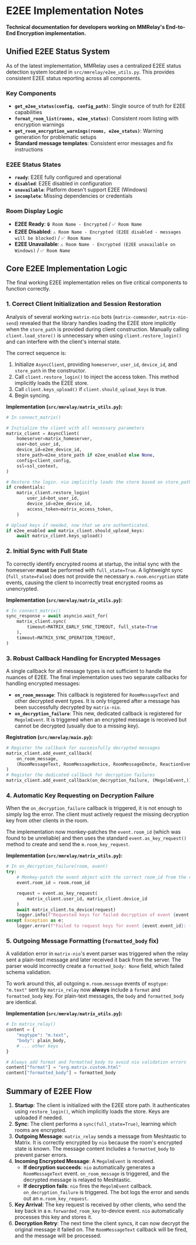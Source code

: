 # E2EE Implementation Notes

**Technical documentation for developers working on MMRelay's End-to-End Encryption implementation.**

## Unified E2EE Status System

As of the latest implementation, MMRelay uses a centralized E2EE status detection system located in `src/mmrelay/e2ee_utils.py`. This provides consistent E2EE status reporting across all components.

### Key Components

- **`get_e2ee_status(config, config_path)`**: Single source of truth for E2EE capabilities
- **`format_room_list(rooms, e2ee_status)`**: Consistent room listing with encryption warnings
- **`get_room_encryption_warnings(rooms, e2ee_status)`**: Warning generation for problematic setups
- **Standard message templates**: Consistent error messages and fix instructions

### E2EE Status States

- **`ready`**: E2EE fully configured and operational
- **`disabled`**: E2EE disabled in configuration
- **`unavailable`**: Platform doesn't support E2EE (Windows)
- **`incomplete`**: Missing dependencies or credentials

### Room Display Logic

- **E2EE Ready**: `🔒 Room Name - Encrypted` / `✅ Room Name`
- **E2EE Disabled**: `⚠️ Room Name - Encrypted (E2EE disabled - messages will be blocked)` / `✅ Room Name`
- **E2EE Unavailable**: `⚠️ Room Name - Encrypted (E2EE unavailable on Windows)` / `✅ Room Name`

## Core E2EE Implementation Logic

The final working E2EE implementation relies on five critical components to function correctly.

### 1. Correct Client Initialization and Session Restoration

Analysis of several working `matrix-nio` bots (`matrix-commander`, `matrix-nio-send`) revealed that the library handles loading the E2EE store implicitly when the `store_path` is provided during client construction. Manually calling `client.load_store()` is unnecessary when using `client.restore_login()` and can interfere with the client's internal state.

The correct sequence is:

1. Initialize `AsyncClient`, providing `homeserver`, `user_id`, `device_id`, and `store_path` in the constructor.
2. Call `client.restore_login()` to inject the access token. This method implicitly loads the E2EE store.
3. Call `client.keys_upload()` if `client.should_upload_keys` is true.
4. Begin syncing.

**Implementation (`src/mmrelay/matrix_utils.py`):**

```python
# In connect_matrix()

# Initialize the client with all necessary parameters
matrix_client = AsyncClient(
    homeserver=matrix_homeserver,
    user=bot_user_id,
    device_id=e2ee_device_id,
    store_path=e2ee_store_path if e2ee_enabled else None,
    config=client_config,
    ssl=ssl_context,
)

# Restore the login. nio implicitly loads the store based on store_path.
if credentials:
    matrix_client.restore_login(
        user_id=bot_user_id,
        device_id=e2ee_device_id,
        access_token=matrix_access_token,
    )

# Upload keys if needed, now that we are authenticated.
if e2ee_enabled and matrix_client.should_upload_keys:
    await matrix_client.keys_upload()
```

### 2. Initial Sync with Full State

To correctly identify encrypted rooms at startup, the initial sync with the homeserver **must** be performed with `full_state=True`. A lightweight sync (`full_state=False`) does not provide the necessary `m.room.encryption` state events, causing the client to incorrectly treat encrypted rooms as unencrypted.

**Implementation (`src/mmrelay/matrix_utils.py`):**

```python
# In connect_matrix()
sync_response = await asyncio.wait_for(
    matrix_client.sync(
        timeout=MATRIX_EARLY_SYNC_TIMEOUT, full_state=True
    ),
    timeout=MATRIX_SYNC_OPERATION_TIMEOUT,
)
```

### 3. Robust Callback Handling for Encrypted Messages

A single callback for all message types is not sufficient to handle the nuances of E2EE. The final implementation uses two separate callbacks for handling encrypted messages:

- **`on_room_message`**: This callback is registered for `RoomMessageText` and other decrypted event types. It is only triggered after a message has been successfully decrypted by `matrix-nio`.
- **`on_decryption_failure`**: This new, dedicated callback is registered for `MegolmEvent`. It is triggered when an encrypted message is received but cannot be decrypted (usually due to a missing key).

**Registration (`src/mmrelay/main.py`):**

```python
# Register the callback for successfully decrypted messages
matrix_client.add_event_callback(
    on_room_message,
    (RoomMessageText, RoomMessageNotice, RoomMessageEmote, ReactionEvent),
)
# Register the dedicated callback for decryption failures
matrix_client.add_event_callback(on_decryption_failure, (MegolmEvent,))
```

### 4. Automatic Key Requesting on Decryption Failure

When the `on_decryption_failure` callback is triggered, it is not enough to simply log the error. The client must actively request the missing decryption key from other clients in the room.

The implementation now monkey-patches the `event.room_id` (which was found to be unreliable) and then uses the standard `event.as_key_request()` method to create and send the `m.room_key_request`.

**Implementation (`src/mmrelay/matrix_utils.py`):**

```python
# In on_decryption_failure(room, event)
try:
    # Monkey-patch the event object with the correct room_id from the room object
    event.room_id = room.room_id

    request = event.as_key_request(
        matrix_client.user_id, matrix_client.device_id
    )
    await matrix_client.to_device(request)
    logger.info(f"Requested keys for failed decryption of event {event.event_id}")
except Exception as e:
    logger.error(f"Failed to request keys for event {event.event_id}: {e}")
```

### 5. Outgoing Message Formatting (`formatted_body` fix)

A validation error in `matrix-nio`'s event parser was triggered when the relay sent a plain-text message and later received it back from the server. The parser would incorrectly create a `formatted_body: None` field, which failed schema validation.

To work around this, all outgoing `m.room.message` events of `msgtype: "m.text"` sent by `matrix_relay` now **always** include a `format` and `formatted_body` key. For plain-text messages, the `body` and `formatted_body` are identical.

**Implementation (`src/mmrelay/matrix_utils.py`):**

```python
# In matrix_relay()
content = {
    "msgtype": "m.text",
    "body": plain_body,
    # ... other keys
}

# Always add format and formatted_body to avoid nio validation errors
content["format"] = "org.matrix.custom.html"
content["formatted_body"] = formatted_body
```

## Summary of E2EE Flow

1.  **Startup**: The client is initialized with the E2EE store path. It authenticates using `restore_login()`, which implicitly loads the store. Keys are uploaded if needed.
2.  **Sync**: The client performs a `sync(full_state=True)`, learning which rooms are encrypted.
3.  **Outgoing Message**: `matrix_relay` sends a message from Meshtastic to Matrix. It is correctly encrypted by `nio` because the room's encrypted state is known. The message content includes a `formatted_body` to prevent parser errors.
4.  **Incoming Encrypted Message**: A `MegolmEvent` is received.
    - **If decryption succeeds**: `nio` automatically generates a `RoomMessageText` event. `on_room_message` is triggered, and the decrypted message is relayed to Meshtastic.
    - **If decryption fails**: `nio` fires the `MegolmEvent` callback. `on_decryption_failure` is triggered. The bot logs the error and sends out an `m.room_key_request`.
5.  **Key Arrival**: The key request is received by other clients, who send the key back in a `m.forwarded_room_key` to-device event. `nio` automatically processes this key and stores it.
6.  **Decryption Retry**: The next time the client syncs, it can now decrypt the original message it failed on. The `RoomMessageText` callback will be fired, and the message will be processed.

